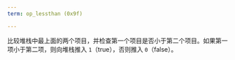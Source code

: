 ```yaml
---
term: op_lessthan (0x9f)

---
```

比较堆栈中最上面的两个项目，并检查第一个项目是否小于第二个项目。如果第一项小于第二项，则向堆栈推入 `1`（true），否则推入 `0`（false）。